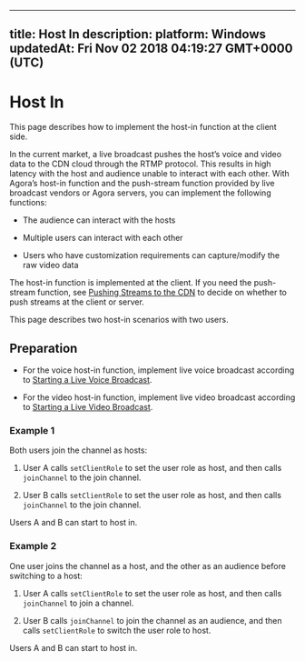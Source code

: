 
---
title: Host In
description: 
platform: Windows
updatedAt: Fri Nov 02 2018 04:19:27 GMT+0000 (UTC)
---
# Host In
This page describes how to implement the host-in function at the client side.

In the current market, a live broadcast pushes the host’s voice and video data to the CDN cloud through the RTMP protocol. This results in high latency with the host and audience unable to interact with each other. With Agora’s host-in function and the push-stream function provided by live broadcast vendors or Agora servers, you can implement the following functions:

-   The audience can interact with the hosts

-   Multiple users can interact with each other

-   Users who have customization requirements can capture/modify the raw video data


The host-in function is implemented at the client. If you need the push-stream function, see [Pushing Streams to the CDN](../../en/Quickstart%20Guide/push_stream_windows.md) to decide on whether to push streams at the client or server.

This page describes two host-in scenarios with two users.

## Preparation

-   For the voice host-in function, implement live voice broadcast according to [Starting a Live Voice Broadcast](../../en/Quickstart%20Guide/broadcast_audio_windows.md).

-   For the video host-in function, implement live video broadcast according to [Starting a Live Video Broadcast](../../en/Quickstart%20Guide/broadcast_video_windows.md).


### Example 1

Both users join the channel as hosts:

1.  User A calls `setClientRole` to set the user role as host, and then calls `joinChannel` to the join channel.

2.  User B calls `setClientRole` to set the user role as host, and then calls `joinChannel` to the join channel.


Users A and B can start to host in.

### Example 2

One user joins the channel as a host, and the other as an audience before switching to a host:

1.  User A calls `setClientRole` to set the user role as host, and then calls `joinChannel` to join a channel.

2.  User B calls `joinChannel` to join the channel as an audience, and then calls `setClientRole` to switch the user role to host.


Users A and B can start to host in.


